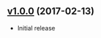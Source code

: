 ## [v1.0.0](https://github.com/voxpupuli/puppet-facette/tree/v1.0.0) (2017-02-13)

* Initial release
